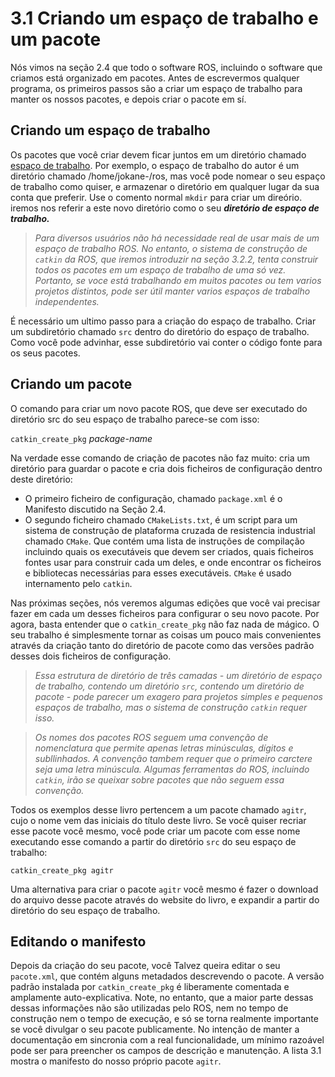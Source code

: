# 3.1 Criando um espaço de trabalho e um pacote

Nós vimos na seção 2.4 que todo o software ROS, incluindo o software que criamos está organizado em pacotes. Antes de escrevermos qualquer programa, os primeiros passos são a criar um espaço de trabalho para manter os nossos pacotes, e depois criar o pacote em sí.

## Criando um espaço de trabalho

Os pacotes que você criar devem ficar juntos em um diretório chamado [espaço de trabalho](http://wiki.ros.org/catkin/Tutorials/create_a_workspace). Por exemplo, o espaço de trabalho do autor é um diretório chamado /home/jokane-/ros, mas você pode nomear o seu espaço de trabalho como quiser, e armazenar o diretório em qualquer lugar da sua conta que preferir. Use o comento normal `mkdir` para criar um direório. iremos nos referir a este novo diretório como o seu ***diretório de espaço de trabalho.***

> *Para diversos usuários não há necessidade real de usar mais de um espaço de trabalho ROS. No entanto, o sistema de construção de `catkin` da ROS, que iremos introduzir na seção 3.2.2, tenta construir todos os pacotes em um espaço de trabalho de uma só vez. Portanto, se voce está trabalhando em muitos pacotes ou tem varios projetos distintos, pode ser útil manter varios espaços de trabalho independentes.*

É necessário um ultimo passo para a criação do espaço de trabalho. Criar um subdiretório chamado `src` dentro do diretório do espaço de trabalho. Como você pode advinhar, esse subdiretório vai conter o código fonte para os seus pacotes.

## Criando um pacote

O comando para criar um novo pacote ROS, que deve ser executado do diretório src do seu espaço de trabalho parece-se com isso:

`catkin_create_pkg` *package-name*

Na verdade esse comando de criação de pacotes não faz muito: cria um diretório para guardar o pacote e cria dois ficheiros de configuração dentro deste diretório:

- O primeiro ficheiro de configuração, chamado `package.xml` é o Manifesto discutido na Seção 2.4.
- O segundo ficheiro chamado `CMakeLists.txt`, é um script para um sistema de construção de plataforma cruzada de resistencia industrial chamado `CMake`. Que contém uma lista de instruções de compilação incluindo quais os executáveis que devem ser criados, quais ficheiros fontes usar para construir cada um deles, e onde encontrar os ficheiros e bibliotecas necessárias para esses executáveis.
`CMake` é usado internamento pelo `catkin`.

Nas próximas seções, nós veremos algumas edições que você vai precisar fazer em cada um desses ficheiros para configurar o seu novo pacote. Por agora, basta entender que o `catkin_create_pkg` não faz nada de mágico. O seu trabalho é simplesmente tornar as coisas um pouco mais convenientes através da criação tanto do diretório de pacote como das versões padrão desses dois ficheiros de configuração.

> *Essa estrutura de diretório de três camadas - um diretório de espaço de trabalho, contendo um diretório `src`, contendo um diretório de pacote - pode parecer um exagero para projetos simples e pequenos espaços de trabalho, mas o sistema de construção `catkin` requer isso.*

> *Os nomes dos pacotes ROS seguem uma convenção de nomenclatura que permite apenas letras minúsculas, dígitos e subllinhados. A convenção tambem requer que o primeiro carctere seja uma letra minúscula. Algumas ferramentas do ROS, incluindo `catkin`, irão se queixar sobre pacotes que não seguem essa convenção.* 

Todos os exemplos desse livro pertencem a um pacote chamado `agitr`, cujo o nome vem das iniciais do título deste livro. Se você quiser recriar esse pacote você mesmo, você pode criar um pacote com esse nome executando esse comando a partir do diretório `src` do seu espaço de trabalho:

  `catkin_create_pkg agitr`

Uma alternativa para criar o pacote `agitr` você mesmo é fazer o download do arquivo desse pacote através do website do livro, e expandir a partir do diretório do seu espaço de trabalho.

## Editando o manifesto

Depois da criação do seu pacote, você Talvez queira editar o seu `pacote.xml`, que contém alguns metadados descrevendo o pacote. A versão padrão instalada por `catkin_create_pkg` é liberamente comentada e amplamente auto-explicativa. Note, no entanto, que a maior parte dessas dessas informações não são utilizadas pelo ROS, nem no tempo de construção nem o tempo de execução, e só se torna realmente importante se você divulgar o seu pacote publicamente. No intenção de manter a documentação em sincronia com a real funcionalidade, um mínimo razoável pode ser para preencher os campos de descrição e manutenção. A lista 3.1 mostra o manifesto do nosso próprio pacote `agitr`.
